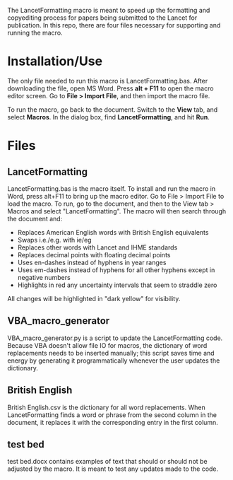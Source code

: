 The LancetFormatting macro is meant to speed up the formatting and copyediting process for papers being submitted to the Lancet for publication. In this repo, there are four files necessary for supporting and running the macro.

# Installation/Use
The only file needed to run this macro is LancetFormatting.bas. After downloading the file, open MS Word. Press __alt + F11__ to open the macro editor screen. Go to __File > Import File__, and then import the macro file. 

To run the macro, go back to the document. Switch to the __View__ tab, and select __Macros__. In the dialog box, find __LancetFormatting__, and hit __Run__. 

# Files
## LancetFormatting
LancetFormatting.bas is the macro itself. To install and run the macro in Word, press alt+F11 to bring up the macro editor. Go to File > Import File to load the macro. To run, go to the document, and then to the View tab > Macros and select "LancetFormatting". The macro will then search through the document and:

- Replaces American English words with British English equivalents
- Swaps i.e./e.g. with ie/eg
- Replaces other words with Lancet and IHME standards
- Replaces decimal points with floating decimal points
- Uses en-dashes instead of hyphens in year ranges
- Uses em-dashes instead of hyphens for all other hyphens except in negative numbers
- Highlights in red any uncertainty intervals that seem to straddle zero

All changes will be highlighted in "dark yellow" for visibility.

## VBA_macro_generator
VBA_macro_generator.py is a script to update the LancetFormatting code. Because VBA doesn't allow file IO for macros, the dictionary of word replacements needs to be inserted manually; this script saves time and energy by generating it programmatically whenever the user updates the dictionary.

## British English
British English.csv is the dictionary for all word replacements. When LancetFormatting finds a word or phrase from the second column in the document, it replaces it with the corresponding entry in the first column.

## test bed
test bed.docx contains examples of text that should or should not be adjusted by the macro. It is meant to test any updates made to the code.
